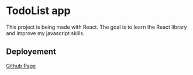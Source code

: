 # TodoList app

This project is being made with React.
The goal is to learn the React library and improve my javascript skills.

## Deployement

[Github Page](http://jeanchristophem.github.io/intro-react)